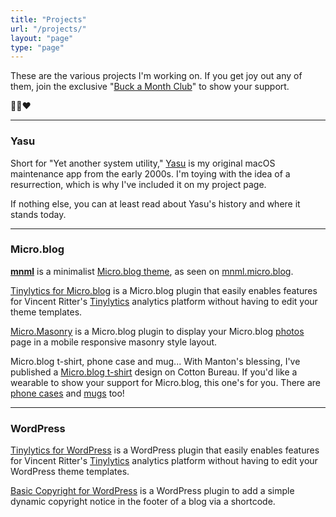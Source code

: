 ```yaml
---
title: "Projects"
url: "/projects/"
layout: "page"
type: "page"
---
```


These are the various projects I'm working on. If you get joy out any of them, join the exclusive "[Buck a Month Club](https://buymeacoffee.com/jim.mitchell/membership)" to show your support.

✌🏻❤️

---

### Yasu

Short for "Yet another system utility," [Yasu](/yasu/) is my original macOS maintenance app from the early 2000s. I'm toying with the idea of a resurrection, which is why I've included it on my project page.

If nothing else, you can at least read about Yasu's history and where it stands today.

---

### Micro.blog

**[mnml](https://github.com/jimmitchell/mnml)** is a minimalist [Micro.blog theme](https://micro.blog/account/plugins/view/138), as seen on [mnml.micro.blog](https://mnml.micro.blog).

[Tinylytics for Micro.blog](https://jimmitchell.org/tinylytics-for-microblog/) is a Micro.blog plugin that easily enables features for Vincent Ritter's [Tinylytics](https://tinylytics.app) analytics platform without having to edit your theme templates.

[Micro.Masonry](https://micro.blog/account/plugins/view/137) is a Micro.blog plugin to display your Micro.blog [photos](https://micro.jimmitchell.org/photos) page in a mobile responsive masonry style layout.

Micro.blog t-shirt, phone case and mug... With Manton's blessing, I've published a [Micro.blog t-shirt](https://cottonbureau.com/p/ZJUKRZ/shirt/microblog-tee#/27062466/tee-men-premium-lightweight-vintage-black-tri-blend-s) design on Cotton Bureau. If you'd like a wearable to show your support for Micro.blog, this one's for you. There are [phone cases](https://cottonbureau.com/p/P3KM3N/phonecase/microblog-phone-case#/27065688/iphone-16-iphone-16-pro-tough-magsafe-charcoal) and [mugs](https://cottonbureau.com/p/TCA4JV/drinkware/microblog-mug#/27710595/mug-everyday-mug-white-ceramic-11-oz.) too!

---

### WordPress

[Tinylytics for WordPress](https://wordpress.org/plugins/jmitch-tinylytics/) is a WordPress plugin that easily enables features for Vincent Ritter's [Tinylytics](https://tinylytics.app) analytics platform without having to edit your WordPress theme templates.

[Basic Copyright for WordPress](https://wordpress.org/plugins/basic-copyright/) is a WordPress plugin to add a simple dynamic copyright notice in the footer of a blog via a shortcode.
